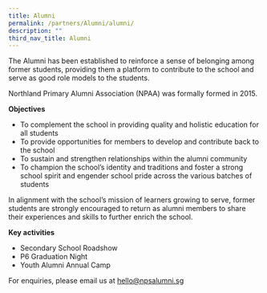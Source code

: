 ```yaml
---
title: Alumni
permalink: /partners/Alumni/alumni/
description: ""
third_nav_title: Alumni
---
```

The Alumni has been established to reinforce a sense of belonging among former students, providing them a platform to contribute to the school and serve as good role models to the students.

  

Northland Primary Alumni Association (NPAA) was formally formed in 2015.

  

**Objectives**

*   To complement the school in providing quality and holistic education for all students
*   To provide opportunities for members to develop and contribute back to the school
*   To sustain and strengthen relationships within the alumni community
*   To champion the school’s identity and traditions and foster a strong school spirit and engender school pride across the various batches of students

  

In alignment with the school’s mission of learners growing to serve, former students are strongly encouraged to return as alumni members to share their experiences and skills to further enrich the school.

  

**Key activities**

*   Secondary School Roadshow
*   P6 Graduation Night
*   Youth Alumni Annual Camp

  

For enquiries, please email us at [ hello@npsalumni.sg]( hello@npsalumni.sg)
